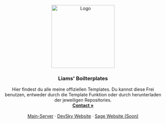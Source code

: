 <br />
<div align="center">
  <a href="https://discord.gg/desky">
    <img src="https://github.com/Liams-Boilerplates/.github/tree/main/profile/LiamsBoilerplatesNoBG.png" alt="Logo" width="200" height="200">
  </a>

  <h3 align="center">Liams' Boilterplates</h3>

  <p align="center">
    Hier findest du alle meine offiziellen Templates.
    Du kannst diese Frei benutzen, entweder durch die Template Funktion oder durch herunterladen der jeweiligen Repositories.
    <br />
    <a href="https://discord.com/users/216487432667791360"><strong>Contact »</strong></a>
    <br />
    <br />
    <a href="https://discord.gg/devsky">Main-Server</a>
    ·
    <a href="https://devsky.one">DevSky Website</a>
    ·
    <a href="https://liamxsage.com">Sage Website (Soon)</a>
  </p>
</div>
